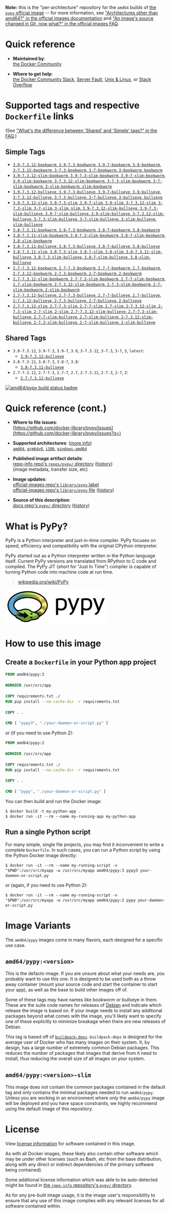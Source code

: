 <!--

********************************************************************************

WARNING:

    DO NOT EDIT "pypy/README.md"

    IT IS AUTO-GENERATED

    (from the other files in "pypy/" combined with a set of templates)

********************************************************************************

-->

**Note:** this is the "per-architecture" repository for the `amd64` builds of [the `pypy` official image](https://hub.docker.com/_/pypy) -- for more information, see ["Architectures other than amd64?" in the official images documentation](https://github.com/docker-library/official-images#architectures-other-than-amd64) and ["An image's source changed in Git, now what?" in the official images FAQ](https://github.com/docker-library/faq#an-images-source-changed-in-git-now-what).

# Quick reference

-	**Maintained by**:  
	[the Docker Community](https://github.com/docker-library/pypy)

-	**Where to get help**:  
	[the Docker Community Slack](https://dockr.ly/comm-slack), [Server Fault](https://serverfault.com/help/on-topic), [Unix & Linux](https://unix.stackexchange.com/help/on-topic), or [Stack Overflow](https://stackoverflow.com/help/on-topic)

# Supported tags and respective `Dockerfile` links

(See ["What's the difference between 'Shared' and 'Simple' tags?" in the FAQ](https://github.com/docker-library/faq#whats-the-difference-between-shared-and-simple-tags).)

## Simple Tags

-	[`3.9-7.3.12-bookworm`, `3.9-7.3-bookworm`, `3.9-7-bookworm`, `3.9-bookworm`, `3-7.3.12-bookworm`, `3-7.3-bookworm`, `3-7-bookworm`, `3-bookworm`, `bookworm`](https://github.com/docker-library/pypy/blob/4a2918a33ab52da23ce6cd3b0754ba54521cf1e0/3.9/bookworm/Dockerfile)
-	[`3.9-7.3.12-slim-bookworm`, `3.9-7.3-slim-bookworm`, `3.9-7-slim-bookworm`, `3.9-slim-bookworm`, `3-7.3.12-slim-bookworm`, `3-7.3-slim-bookworm`, `3-7-slim-bookworm`, `3-slim-bookworm`, `slim-bookworm`](https://github.com/docker-library/pypy/blob/4a2918a33ab52da23ce6cd3b0754ba54521cf1e0/3.9/slim-bookworm/Dockerfile)
-	[`3.9-7.3.12-bullseye`, `3.9-7.3-bullseye`, `3.9-7-bullseye`, `3.9-bullseye`, `3-7.3.12-bullseye`, `3-7.3-bullseye`, `3-7-bullseye`, `3-bullseye`, `bullseye`](https://github.com/docker-library/pypy/blob/4a2918a33ab52da23ce6cd3b0754ba54521cf1e0/3.9/bullseye/Dockerfile)
-	[`3.9-7.3.12-slim`, `3.9-7.3-slim`, `3.9-7-slim`, `3.9-slim`, `3-7.3.12-slim`, `3-7.3-slim`, `3-7-slim`, `3-slim`, `slim`, `3.9-7.3.12-slim-bullseye`, `3.9-7.3-slim-bullseye`, `3.9-7-slim-bullseye`, `3.9-slim-bullseye`, `3-7.3.12-slim-bullseye`, `3-7.3-slim-bullseye`, `3-7-slim-bullseye`, `3-slim-bullseye`, `slim-bullseye`](https://github.com/docker-library/pypy/blob/4a2918a33ab52da23ce6cd3b0754ba54521cf1e0/3.9/slim-bullseye/Dockerfile)
-	[`3.8-7.3.11-bookworm`, `3.8-7.3-bookworm`, `3.8-7-bookworm`, `3.8-bookworm`](https://github.com/docker-library/pypy/blob/9a9efe06150ce464f288617c8e3ec765bb93250e/3.8/bookworm/Dockerfile)
-	[`3.8-7.3.11-slim-bookworm`, `3.8-7.3-slim-bookworm`, `3.8-7-slim-bookworm`, `3.8-slim-bookworm`](https://github.com/docker-library/pypy/blob/9a9efe06150ce464f288617c8e3ec765bb93250e/3.8/slim-bookworm/Dockerfile)
-	[`3.8-7.3.11-bullseye`, `3.8-7.3-bullseye`, `3.8-7-bullseye`, `3.8-bullseye`](https://github.com/docker-library/pypy/blob/9a9efe06150ce464f288617c8e3ec765bb93250e/3.8/bullseye/Dockerfile)
-	[`3.8-7.3.11-slim`, `3.8-7.3-slim`, `3.8-7-slim`, `3.8-slim`, `3.8-7.3.11-slim-bullseye`, `3.8-7.3-slim-bullseye`, `3.8-7-slim-bullseye`, `3.8-slim-bullseye`](https://github.com/docker-library/pypy/blob/9a9efe06150ce464f288617c8e3ec765bb93250e/3.8/slim-bullseye/Dockerfile)
-	[`2.7-7.3.12-bookworm`, `2.7-7.3-bookworm`, `2.7-7-bookworm`, `2.7-bookworm`, `2-7.3.12-bookworm`, `2-7.3-bookworm`, `2-7-bookworm`, `2-bookworm`](https://github.com/docker-library/pypy/blob/7f83ea84de775fa51b6c7c4e66ceafaf14948199/2.7/bookworm/Dockerfile)
-	[`2.7-7.3.12-slim-bookworm`, `2.7-7.3-slim-bookworm`, `2.7-7-slim-bookworm`, `2.7-slim-bookworm`, `2-7.3.12-slim-bookworm`, `2-7.3-slim-bookworm`, `2-7-slim-bookworm`, `2-slim-bookworm`](https://github.com/docker-library/pypy/blob/7f83ea84de775fa51b6c7c4e66ceafaf14948199/2.7/slim-bookworm/Dockerfile)
-	[`2.7-7.3.12-bullseye`, `2.7-7.3-bullseye`, `2.7-7-bullseye`, `2.7-bullseye`, `2-7.3.12-bullseye`, `2-7.3-bullseye`, `2-7-bullseye`, `2-bullseye`](https://github.com/docker-library/pypy/blob/7f83ea84de775fa51b6c7c4e66ceafaf14948199/2.7/bullseye/Dockerfile)
-	[`2.7-7.3.12-slim`, `2.7-7.3-slim`, `2.7-7-slim`, `2.7-slim`, `2-7.3.12-slim`, `2-7.3-slim`, `2-7-slim`, `2-slim`, `2.7-7.3.12-slim-bullseye`, `2.7-7.3-slim-bullseye`, `2.7-7-slim-bullseye`, `2.7-slim-bullseye`, `2-7.3.12-slim-bullseye`, `2-7.3-slim-bullseye`, `2-7-slim-bullseye`, `2-slim-bullseye`](https://github.com/docker-library/pypy/blob/7f83ea84de775fa51b6c7c4e66ceafaf14948199/2.7/slim-bullseye/Dockerfile)

## Shared Tags

-	`3.9-7.3.12`, `3.9-7.3`, `3.9-7`, `3.9`, `3-7.3.12`, `3-7.3`, `3-7`, `3`, `latest`:
	-	[`3.9-7.3.12-bullseye`](https://github.com/docker-library/pypy/blob/4a2918a33ab52da23ce6cd3b0754ba54521cf1e0/3.9/bullseye/Dockerfile)
-	`3.8-7.3.11`, `3.8-7.3`, `3.8-7`, `3.8`:
	-	[`3.8-7.3.11-bullseye`](https://github.com/docker-library/pypy/blob/9a9efe06150ce464f288617c8e3ec765bb93250e/3.8/bullseye/Dockerfile)
-	`2.7-7.3.12`, `2.7-7.3`, `2.7-7`, `2.7`, `2-7.3.12`, `2-7.3`, `2-7`, `2`:
	-	[`2.7-7.3.12-bullseye`](https://github.com/docker-library/pypy/blob/7f83ea84de775fa51b6c7c4e66ceafaf14948199/2.7/bullseye/Dockerfile)

[![amd64/pypy build status badge](https://img.shields.io/jenkins/s/https/doi-janky.infosiftr.net/job/multiarch/job/amd64/job/pypy.svg?label=amd64/pypy%20%20build%20job)](https://doi-janky.infosiftr.net/job/multiarch/job/amd64/job/pypy/)

# Quick reference (cont.)

-	**Where to file issues**:  
	[https://github.com/docker-library/pypy/issues](https://github.com/docker-library/pypy/issues?q=)

-	**Supported architectures**: ([more info](https://github.com/docker-library/official-images#architectures-other-than-amd64))  
	[`amd64`](https://hub.docker.com/r/amd64/pypy/), [`arm64v8`](https://hub.docker.com/r/arm64v8/pypy/), [`i386`](https://hub.docker.com/r/i386/pypy/), [`windows-amd64`](https://hub.docker.com/r/winamd64/pypy/)

-	**Published image artifact details**:  
	[repo-info repo's `repos/pypy/` directory](https://github.com/docker-library/repo-info/blob/master/repos/pypy) ([history](https://github.com/docker-library/repo-info/commits/master/repos/pypy))  
	(image metadata, transfer size, etc)

-	**Image updates**:  
	[official-images repo's `library/pypy` label](https://github.com/docker-library/official-images/issues?q=label%3Alibrary%2Fpypy)  
	[official-images repo's `library/pypy` file](https://github.com/docker-library/official-images/blob/master/library/pypy) ([history](https://github.com/docker-library/official-images/commits/master/library/pypy))

-	**Source of this description**:  
	[docs repo's `pypy/` directory](https://github.com/docker-library/docs/tree/master/pypy) ([history](https://github.com/docker-library/docs/commits/master/pypy))

# What is PyPy?

PyPy is a Python interpreter and just-in-time compiler. PyPy focuses on speed, efficiency and compatibility with the original CPython interpreter.

PyPy started out as a Python interpreter written in the Python language itself. Current PyPy versions are translated from RPython to C code and compiled. The PyPy JIT (short for "Just In Time") compiler is capable of turning Python code into machine code at run time.

> [wikipedia.org/wiki/PyPy](https://en.wikipedia.org/wiki/PyPy)

![logo](https://raw.githubusercontent.com/docker-library/docs/ff804ee81e3f94dab5cd207a0a0504e5e67606dd/pypy/logo.png)

# How to use this image

## Create a `Dockerfile` in your Python app project

```dockerfile
FROM amd64/pypy:3

WORKDIR /usr/src/app

COPY requirements.txt ./
RUN pip install --no-cache-dir -r requirements.txt

COPY . .

CMD [ "pypy3", "./your-daemon-or-script.py" ]
```

or (if you need to use Python 2):

```dockerfile
FROM amd64/pypy:2

WORKDIR /usr/src/app

COPY requirements.txt ./
RUN pip install --no-cache-dir -r requirements.txt

COPY . .

CMD [ "pypy", "./your-daemon-or-script.py" ]
```

You can then build and run the Docker image:

```console
$ docker build -t my-python-app .
$ docker run -it --rm --name my-running-app my-python-app
```

## Run a single Python script

For many simple, single file projects, you may find it inconvenient to write a complete `Dockerfile`. In such cases, you can run a Python script by using the Python Docker image directly:

```console
$ docker run -it --rm --name my-running-script -v "$PWD":/usr/src/myapp -w /usr/src/myapp amd64/pypy:3 pypy3 your-daemon-or-script.py
```

or (again, if you need to use Python 2):

```console
$ docker run -it --rm --name my-running-script -v "$PWD":/usr/src/myapp -w /usr/src/myapp amd64/pypy:2 pypy your-daemon-or-script.py
```

# Image Variants

The `amd64/pypy` images come in many flavors, each designed for a specific use case.

## `amd64/pypy:<version>`

This is the defacto image. If you are unsure about what your needs are, you probably want to use this one. It is designed to be used both as a throw away container (mount your source code and start the container to start your app), as well as the base to build other images off of.

Some of these tags may have names like bookworm or bullseye in them. These are the suite code names for releases of [Debian](https://wiki.debian.org/DebianReleases) and indicate which release the image is based on. If your image needs to install any additional packages beyond what comes with the image, you'll likely want to specify one of these explicitly to minimize breakage when there are new releases of Debian.

This tag is based off of [`buildpack-deps`](https://hub.docker.com/_/buildpack-deps/). `buildpack-deps` is designed for the average user of Docker who has many images on their system. It, by design, has a large number of extremely common Debian packages. This reduces the number of packages that images that derive from it need to install, thus reducing the overall size of all images on your system.

## `amd64/pypy:<version>-slim`

This image does not contain the common packages contained in the default tag and only contains the minimal packages needed to run `amd64/pypy`. Unless you are working in an environment where *only* the `amd64/pypy` image will be deployed and you have space constraints, we highly recommend using the default image of this repository.

# License

View [license information](https://bitbucket.org/pypy/pypy/src/c3ff0dd6252b6ba0d230f3624dbb4aab8973a1d0/LICENSE?at=default) for software contained in this image.

As with all Docker images, these likely also contain other software which may be under other licenses (such as Bash, etc from the base distribution, along with any direct or indirect dependencies of the primary software being contained).

Some additional license information which was able to be auto-detected might be found in [the `repo-info` repository's `pypy/` directory](https://github.com/docker-library/repo-info/tree/master/repos/pypy).

As for any pre-built image usage, it is the image user's responsibility to ensure that any use of this image complies with any relevant licenses for all software contained within.

